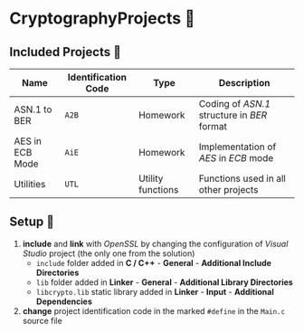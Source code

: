 # CryptographyProjects :closed_lock_with_key:

## Included Projects :open_file_folder:

| Name            | Identification Code | Type              | Description                                   |
|-----------------|---------------------|-------------------|-----------------------------------------------|
| ASN.1 to BER    | `A2B`               | Homework          | Coding of *ASN.1* structure in *BER* format   | 
| AES in ECB Mode | `AiE`               | Homework          | Implementation of *AES* in *ECB* mode         |
| Utilities       | `UTL`               | Utility functions | Functions used in all other projects          |

## Setup :wrench:
1. **include** and **link** with *OpenSSL* by changing the configuration of *Visual Studio* project (the only one from the solution)
   - `include` folder added in **C / C++** - **General** - **Additional Include Directories**
   - `lib` folder added in **Linker** - **General** - **Additional Library Directories**
   - `libcrypto.lib` static library added in **Linker** - **Input** - **Additional Dependencies**
2. **change** project identification code in the marked `#define` in the `Main.c` source file